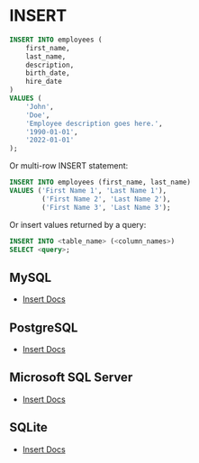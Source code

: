 # INSERT

```sql
INSERT INTO employees (
    first_name, 
    last_name, 
    description, 
    birth_date, 
    hire_date
)
VALUES (
    'John', 
    'Doe', 
    'Employee description goes here.', 
    '1990-01-01', 
    '2022-01-01'
);
```
Or multi-row INSERT statement:

```sql
INSERT INTO employees (first_name, last_name)
VALUES ('First Name 1', 'Last Name 1'),
        ('First Name 2', 'Last Name 2'),
        ('First Name 3', 'Last Name 3');
```

Or insert values returned by a query:

```sql
INSERT INTO <table_name> (<column_names>)
SELECT <query>;
```


## MySQL
- [Insert Docs](https://dev.mysql.com/doc/refman/8.0/en/insert.html)

## PostgreSQL
- [Insert Docs](https://www.postgresql.org/docs/current/sql-insert.html)

## Microsoft SQL Server
- [Insert Docs](https://learn.microsoft.com/en-us/sql/t-sql/statements/insert-transact-sql?view=sql-server-ver16)

## SQLite
- [Insert Docs](https://www.sqlite.org/lang_insert.html)


